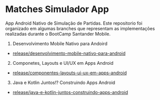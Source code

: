 # Matches Simulador App
App Android Nativo de Simulação de Partidas. Este repositorio foi organizado em algumas branches que representam as implementações realizadas durante o BootCamp Santander Mobile.

1. Desenvolvimento Mobile Nativo para Andoird
  - [release/desenvolvimento-mobile-nativo-para-android](https://github.com/lucaslcslcs1998/matches-simulator-app/tree/release/desenvolvimento-mobile-nativo-para-android)
2. Componetes, Layouts e UI/UX em Apps Android
  - [release/componentes-layouts-ui-ux-em-apps-android](https://github.com/lucaslcslcs1998/matches-simulator-app/tree/release/componentes-layouts-ui-ux-em-apps-android)
3. Java e Kotlin Juntos!? Construindo Apps Android
- [release/java-e-kotlin-juntos-construindo-apps-android](https://github.com/lucaslcslcs1998/matches-simulator-app/tree/release/java-e-kotlin-juntos-construindo-apps-android)
